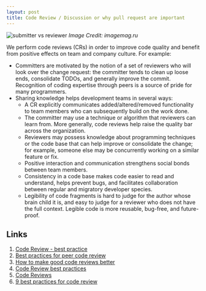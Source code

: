 ```yaml
---
layout: post
title: Code Review / Discussion or why pull request are important
---
```


![submitter vs reviewer](https://codingdash.com/resources/2019/04/21/code-review.jpeg)
*Image Credit: imagemag.ru*

We perform code reviews (CRs) in order to improve code quality and benefit from positive effects on team and company culture. For example:
 
* Committers are motivated by the notion of a set of reviewers who will look over the change request: the committer tends to clean up loose ends, consolidate TODOs, and generally improve the commit. Recognition of coding expertise through peers is a source of pride for many programmers.
* Sharing knowledge helps development teams in several ways:
  * A CR explicitly communicates added/altered/removed functionality to team members who can subsequently build on the work done.
  * The committer may use a technique or algorithm that reviewers can learn from. More generally, code reviews help raise the quality bar across the organization.
  * Reviewers may possess knowledge about programming techniques or the code base that can help improve or consolidate the change; for example, someone else may be concurrently working on a similar feature or fix.
  * Positive interaction and communication strengthens social bonds between team members.
  * Consistency in a code base makes code easier to read and understand, helps prevent bugs, and facilitates collaboration between regular and migratory developer species.
  * Legibility of code fragments is hard to judge for the author whose brain child it is, and easy to judge for a reviewer who does not have the full context. Legible code is more reusable, bug-free, and future-proof.

## Links

1. [Code Review - best practice](https://entwickler.de/online/development/code-review-best-practice-295369.html)
1. [Best practices for peer code review](https://smartbear.de/learn/code-review/best-practices-for-peer-code-review/?l=ua)
1. [How to make good code reviews better](https://stackoverflow.blog/2019/09/30/how-to-make-good-code-reviews-better/)
1. [Code Review best practices](https://medium.com/palantir/code-review-best-practices-19e02780015f)
1. [Code Reviews](https://www.atlassian.com/agile/software-development/code-reviews)
1. [9 best practices for code review](https://www.perforce.com/blog/qac/9-best-practices-for-code-review)